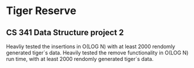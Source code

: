 # Tiger Reserve
## CS 341 Data Structure project 2

Heavliy tested the insertions in O(LOG N) with at least 2000 rendomly generated tiger´s data.
Heavily tested the remove functionality in O(LOG N) run time, with at least 2000 rendomly generated tiger´s data.
